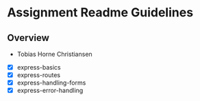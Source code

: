 # Assignment Readme Guidelines

## Overview

- Tobias Horne Christiansen

- [x] express-basics
- [x] express-routes
- [x] express-handling-forms
- [x] express-error-handling
